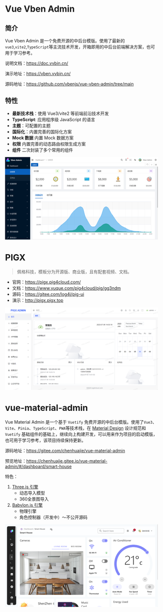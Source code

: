 # Vue Vben Admin

## 简介

Vue Vben Admin 是一个免费开源的中后台模版。使用了最新的`vue3`,`vite2`,`TypeScript`等主流技术开发，开箱即用的中后台前端解决方案，也可用于学习参考。

说明文档：https://doc.vvbin.cn/

演示地址：https://vben.vvbin.cn/

源码地址：https://github.com/vbenjs/vue-vben-admin/tree/main

## 特性

- **最新技术栈**：使用 Vue3/vite2 等前端前沿技术开发
- **TypeScript**: 应用程序级 JavaScript 的语言
- **主题**：可配置的主题
- **国际化**：内置完善的国际化方案
- **Mock 数据** 内置 Mock 数据方案
- **权限** 内置完善的动态路由权限生成方案
- **组件** 二次封装了多个常用的组件



![image-20230706085704884](06.Vue3中后台模板2023.07.06.assets/image-20230706085704884.png)



# PIGX

> 佩格科技，模板分为开源版、商业版，且有配套视频、文档。

- 官网：https://pigx.pig4cloud.com/
- 文档：https://www.yuque.com/pig4cloud/pig/gg3ndm
- 源码：https://gitee.com/log4j/pig-ui
- 演示：http://pigx.pigx.top

![image-20230706140325856](06.Vue3中后台模板2023.07.06.assets/image-20230706140325856.png)

# vue-material-admin

Vue Material Admin 是一个基于 `Vuetify` 免费开源的中后台模版。使用了`Vue3`、`Vite`、`Pinia`、`TypeScript`、`PWA`等技术栈，在 [Material Design](https://gitee.com/link?target=https%3A%2F%2Fm3.material.io%2F) 设计规范和 `Vuetify` 基础组件的基础上，继续向上构建开发，可以用来作为项目的启动模版，也可用于学习参考，该项目持续保持更新。

源码地址：https://gitee.com/chenhuajie/vue-material-admin

预览地址：https://chenhuajie.gitee.io/vue-material-admin/#/dashboard/smart-house

特色：

1. [Three.js 引擎](https://chenhuajie.gitee.io/vue-material-admin/#/graphics/three-js)
   - 动态导入模型
   - 360全景图导入
2. [Babylon.js 引擎](https://chenhuajie.gitee.io/vue-material-admin/#/graphics/babylonjs)
   - 物理引擎
   - 角色控制器（开发中）～不公开源码

![image-20230710104057079](06.Vue3中后台模板2023.07.06.assets/image-20230710104057079.png)